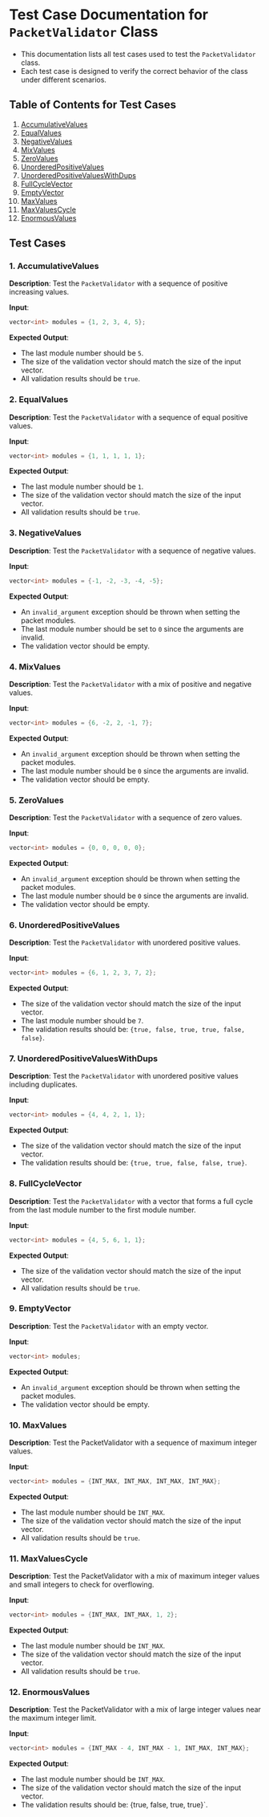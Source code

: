 # Test Case Documentation for `PacketValidator` Class

- This documentation lists all test cases used to test the `PacketValidator` class. 
- Each test case is designed to verify the correct behavior of the class under different scenarios.

## Table of Contents for Test Cases
1. [AccumulativeValues](#1-accumulativevalues)
2. [EqualValues](#2-equalvalues)
3. [NegativeValues](#3-negativevalues)
4. [MixValues](#4-mixvalues)
5. [ZeroValues](#5-zerovalues)
6. [UnorderedPositiveValues](#6-unorderedpositivevalues)
7. [UnorderedPositiveValuesWithDups](#7-unorderedpositivevalueswithdups)
8. [FullCycleVector](#8-fullcyclevector)
9. [EmptyVector](#9-emptyvector)
10. [MaxValues](#10-maxvalues)
11. [MaxValuesCycle](#11-maxvaluescycle)
12. [EnormousValues](#12-enormousvalues)

## Test Cases

### 1. AccumulativeValues

**Description**: 
Test the `PacketValidator` with a sequence of positive increasing values.

**Input**: 
```cpp
vector<int> modules = {1, 2, 3, 4, 5};
```

**Expected Output**:
- The last module number should be `5`.
- The size of the validation vector should match the size of the input vector.
- All validation results should be `true`.

### 2. EqualValues

**Description**: 
Test the `PacketValidator` with a sequence of equal positive values.

**Input**: 
```cpp
vector<int> modules = {1, 1, 1, 1, 1};
```

**Expected Output**:
- The last module number should be `1`.
- The size of the validation vector should match the size of the input vector.
- All validation results should be `true`.

### 3. NegativeValues

**Description**: 
Test the `PacketValidator` with a sequence of negative values.

**Input**: 
```cpp
vector<int> modules = {-1, -2, -3, -4, -5};
```

**Expected Output**:
- An `invalid_argument` exception should be thrown when setting the packet modules.
- The last module number should be set to `0` since the arguments are invalid.
- The validation vector should be empty.

### 4. MixValues

**Description**: 
Test the `PacketValidator` with a mix of positive and negative values.

**Input**: 
```cpp
vector<int> modules = {6, -2, 2, -1, 7};
```

**Expected Output**:
- An `invalid_argument` exception should be thrown when setting the packet modules.
- The last module number should be `0` since the arguments are invalid.
- The validation vector should be empty.

### 5. ZeroValues

**Description**: 
Test the `PacketValidator` with a sequence of zero values.

**Input**: 
```cpp
vector<int> modules = {0, 0, 0, 0, 0};
```

**Expected Output**:
- An `invalid_argument` exception should be thrown when setting the packet modules.
- The last module number should be `0` since the arguments are invalid.
- The validation vector should be empty.

### 6. UnorderedPositiveValues

**Description**: 
Test the `PacketValidator` with unordered positive values.

**Input**: 
```cpp
vector<int> modules = {6, 1, 2, 3, 7, 2};
```

**Expected Output**:
- The size of the validation vector should match the size of the input vector.
- The last module number should be `7`.
- The validation results should be: `{true, false, true, true, false, false}`.

### 7. UnorderedPositiveValuesWithDups

**Description**: 
Test the `PacketValidator` with unordered positive values including duplicates.

**Input**: 
```cpp
vector<int> modules = {4, 4, 2, 1, 1};
```

**Expected Output**:
- The size of the validation vector should match the size of the input vector.
- The validation results should be: `{true, true, false, false, true}`.

### 8. FullCycleVector

**Description**: 
Test the `PacketValidator` with a vector that forms a full cycle from the last module number to the first module number.

**Input**: 
```cpp
vector<int> modules = {4, 5, 6, 1, 1};
```

**Expected Output**:
- The size of the validation vector should match the size of the input vector.
- All validation results should be `true`.

### 9. EmptyVector

**Description**: 
Test the `PacketValidator` with an empty vector.

**Input**: 
```cpp
vector<int> modules;
```

**Expected Output**:
- An `invalid_argument` exception should be thrown when setting the packet modules.
- The validation vector should be empty.

### 10. MaxValues

**Description**:
Test the PacketValidator with a sequence of maximum integer values.

**Input**: 

```cpp
vector<int> modules = {INT_MAX, INT_MAX, INT_MAX, INT_MAX};
```

**Expected Output**:
- The last module number should be `INT_MAX`.
- The size of the validation vector should match the size of the input vector.
- All validation results should be `true`.

### 11. MaxValuesCycle

**Description**:
Test the PacketValidator with a mix of maximum integer values and small integers to check for overflowing.

**Input**: 

```cpp
vector<int> modules = {INT_MAX, INT_MAX, 1, 2};
```

**Expected Output**:
- The last module number should be `INT_MAX`.
- The size of the validation vector should match the size of the input vector.
- All validation results should be `true`.

### 12. EnormousValues

**Description**:
Test the PacketValidator with a mix of large integer values near the maximum integer limit.

**Input**: 

```cpp
vector<int> modules = {INT_MAX - 4, INT_MAX - 1, INT_MAX, INT_MAX};
```

**Expected Output**:
- The last module number should be `INT_MAX`.
- The size of the validation vector should match the size of the input vector.
- The validation results should be: {true, false, true, true}`.